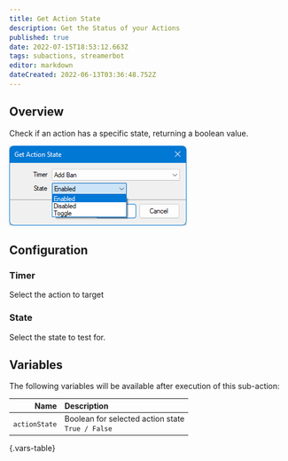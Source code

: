 ```yaml
---
title: Get Action State
description: Get the Status of your Actions
published: true
date: 2022-07-15T18:53:12.663Z
tags: subactions, streamerbot
editor: markdown
dateCreated: 2022-06-13T03:36:48.752Z
---
```


## Overview
Check if an action has a specific state, returning a boolean value.

![get-action-state.png](/get-action-state/get-action-state.png)

## Configuration
### Timer
Select the action to target

### State
Select the state to test for.

## Variables

The following variables will be available after execution of this sub-action:

Name | Description
----:|:------------
| `actionState` | Boolean for selected action state <br> `True / False`
{.vars-table}